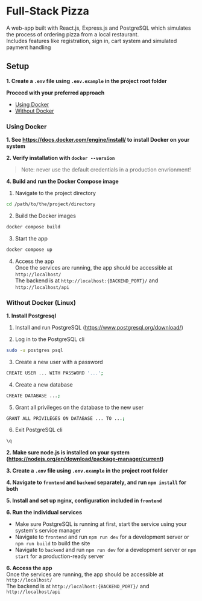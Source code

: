 # Full-Stack Pizza

A web-app built with React.js, Express.js and PostgreSQL which simulates the process of ordering pizza from a local restaurant. <br/>
Includes features like registration, sign in, cart system and simulated payment handling

## Setup

**1. Create a `.env` file using `.env.example` in the project root folder**

**Proceed with your preferred approach**
- [Using Docker](#using-docker)
- [Without Docker](#without-docker)

### Using Docker
**1. See https://docs.docker.com/engine/install/ to install Docker on your system**

**2. Verify installation with `docker --version`**


> Note: never use the default credentials in a production envrionment!

**4. Build and run the Docker Compose image**
1. Navigate to the project directory
```bash
cd /path/to/the/project/directory
```
2. Build the Docker images
```bash
docker compose build
```
3. Start the app
```bash
docker compose up
```

4. Access the app <br/>
Once the services are running, the app should be accessible at `http://localhost/` <br/>
The backend is at `http://localhost:{BACKEND_PORT}/` and `http://localhost/api`

### Without Docker (Linux)
**1. Install Postgresql**
1. Install and run PostgreSQL (https://www.postgresql.org/download/)

2. Log in to the PostgreSQL cli
```bash
sudo -u postgres psql
```
3. Create a new user with a password
```bash
CREATE USER ... WITH PASSWORD '...';
```
4. Create a new database
```bash
CREATE DATABASE ...;
```
5. Grant all privileges on the database to the new user
```bash
GRANT ALL PRIVILEGES ON DATABASE ... TO ...;
```
6. Exit PostgreSQL cli
```bash
\q
```

**2. Make sure node.js is installed on your system (https://nodejs.org/en/download/package-manager/current)**

**3. Create a `.env` file using `.env.example` in the project root folder**

**4. Navigate to `frontend` and `backend` separately, and run `npm install` for both**

**5. Install and set up nginx, configuration included in `frontend`**

**6. Run the individual services**
- Make sure PostgreSQL is running at first, start the service using your system's service manager
- Navigate to `frontend` and run `npm run dev` for a development server or `npm run build` to build the site
- Navigate to `backend` and run `npm run dev` for a development server or `npm start` for a production-ready server


**6. Access the app** <br/>
Once the services are running, the app should be accessible at `http://localhost/` <br/>
The backend is at `http://localhost:{BACKEND_PORT}/` and `http://localhost/api`